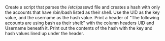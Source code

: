Create a script that parses the /etc/passwd file and creates a hash with only the accounts that have /bin/bash listed as their shell. Use the UID as the key value, and the username as the hash value.
Print a header of "The following accounts are using bash as their shell:" with the column headers UID and Username beneath it.
Print out the contents of the hash with the key and hash values lined up under the header.
